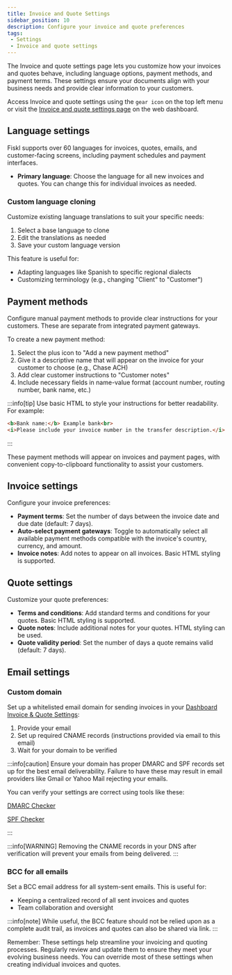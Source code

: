 ```yaml
---
title: Invoice and Quote Settings
sidebar_position: 10
description: Configure your invoice and quote preferences
tags:
 - Settings
 - Invoice and quote settings
---
```


The Invoice and quote settings page lets you customize how your invoices and quotes behave, including language options, payment methods, and payment terms. These settings ensure your documents align with your business needs and provide clear information to your customers.

Access Invoice and quote settings using the `gear icon` on the top left menu or visit the [Invoice and quote settings page](https://my.fiskl.com/invoice-settings) on the web dashboard.

## Language settings

Fiskl supports over 60 languages for invoices, quotes, emails, and customer-facing screens, including payment schedules and payment interfaces.

- **Primary language**: Choose the language for all new invoices and quotes. You can change this for individual invoices as needed.

### Custom language cloning

Customize existing language translations to suit your specific needs:

1. Select a base language to clone
2. Edit the translations as needed
3. Save your custom language version

This feature is useful for:
- Adapting languages like Spanish to specific regional dialects
- Customizing terminology (e.g., changing "Client" to "Customer")

## Payment methods

Configure manual payment methods to provide clear instructions for your customers. These are separate from integrated payment gateways.

To create a new payment method:

1. Select the plus icon to "Add a new payment method"
2. Give it a descriptive name that will appear on the invoice for your customer to choose (e.g., Chase ACH)
3. Add clear customer instructions to "Customer notes"
4. Include necessary fields in name-value format (account number, routing number, bank name, etc.)

:::info[tip]
Use basic HTML to style your instructions for better readability. For example:
```html
<b>Bank name:</b> Example bank<br>
<i>Please include your invoice number in the transfer description.</i>
```
:::

These payment methods will appear on invoices and payment pages, with convenient copy-to-clipboard functionality to assist your customers.

## Invoice settings

Configure your invoice preferences:

- **Payment terms**: Set the number of days between the invoice date and due date (default: 7 days).
- **Auto-select payment gateways**: Toggle to automatically select all available payment methods compatible with the invoice's country, currency, and amount.
- **Invoice notes**: Add notes to appear on all invoices. Basic HTML styling is supported.

## Quote settings

Customize your quote preferences:

- **Terms and conditions**: Add standard terms and conditions for your quotes. Basic HTML styling is supported.
- **Quote notes**: Include additional notes for your quotes. HTML styling can be used.
- **Quote validity period**: Set the number of days a quote remains valid (default: 7 days).

## Email settings

### Custom domain

Set up a whitelisted email domain for sending invoices in your [Dashboard Invoice & Quote Settings](https://my.fiskl.com/invoice-settings):

1. Provide your email
2. Set up required CNAME records (instructions provided via email to this email)
3. Wait for your domain to be verified

:::info[caution]
Ensure your domain has proper DMARC and SPF records set up for the best email deliverability. Failure to have these may result in email providers like Gmail or Yahoo Mail rejecting your emails.

You can verify your settings are correct using tools like these:

[DMARC Checker](https://dnschecker.org/dmarc-record-validation.php)


[SPF Checker](https://dnschecker.org/spf-record-validation.php)

:::

:::info[WARNING]
Removing the CNAME records in your DNS after verification will prevent your emails from being delivered.
:::

### BCC for all emails
Set a BCC email address for all system-sent emails. This is useful for:
- Keeping a centralized record of all sent invoices and quotes
- Team collaboration and oversight

:::info[note]
While useful, the BCC feature should not be relied upon as a complete audit trail, as invoices and quotes can also be shared via link.
:::

Remember: These settings help streamline your invoicing and quoting processes. Regularly review and update them to ensure they meet your evolving business needs. You can override most of these settings when creating individual invoices and quotes.
